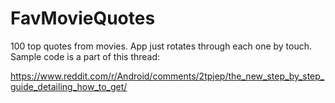 # FavMovieQuotes

100 top quotes from movies.  App just rotates through each one by touch.  Sample code is a part of this thread:

https://www.reddit.com/r/Android/comments/2tpjep/the_new_step_by_step_guide_detailing_how_to_get/
